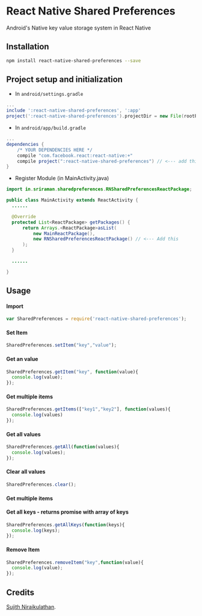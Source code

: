 # React Native Shared Preferences

Android's Native key value storage system in React Native

## Installation

```bash
npm install react-native-shared-preferences --save
```

## Project setup and initialization


* In `android/settings.gradle`

```gradle
...
include ':react-native-shared-preferences', ':app'
project(':react-native-shared-preferences').projectDir = new File(rootProject.projectDir, '../node_modules/react-native-shared-preferences/android')
```

* In `android/app/build.gradle`

```gradle
...
dependencies {
    /* YOUR DEPENDENCIES HERE */
    compile "com.facebook.react:react-native:+"
    compile project(":react-native-shared-preferences") // <--- add this
}

```

* Register Module (in MainActivity.java)

```java
import in.sriraman.sharedpreferences.RNSharedPreferencesReactPackage;  // <--- import

public class MainActivity extends ReactActivity {
  ......

  @Override
  protected List<ReactPackage> getPackages() {
      return Arrays.<ReactPackage>asList(
          new MainReactPackage(),
          new RNSharedPreferencesReactPackage() // <--- Add this
      );
  }

  ......

}
```


## Usage

#### Import

```javascript
var SharedPreferences = require('react-native-shared-preferences');
```

#### Set Item

```javascript
SharedPreferences.setItem("key","value");
```

#### Get an value

```javascript
SharedPreferences.getItem("key", function(value){
  console.log(value);
});
```

#### Get multiple items

```javascript
SharedPreferences.getItems(["key1","key2"], function(values){
  console.log(values)
});
```

#### Get all values

```javascript
SharedPreferences.getAll(function(values){
  console.log(values);
});
```

#### Clear all values

```javascript
SharedPreferences.clear();
```
#### Get multiple items

#### Get all keys - returns promise with array of keys
```javascript
SharedPreferences.getAllKeys(function(keys){
  console.log(keys);
});
```

#### Remove Item

```javascript
SharedPreferences.removeItem("key",function(value){
  console.log(value);
});
```

## Credits

[Sujith Niraikulathan](http://bit.ly/sujithkanna "Sujith").
